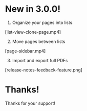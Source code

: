 # New in 3.0.0!
1. Organize your pages into lists

[list-view-clone-page.mp4]

2. Move pages between lists

[page-sidebar.mp4]

3. Import and export full PDFs

[release-notes-feedback-feature.png]

# Thanks!
Thanks for your support!
